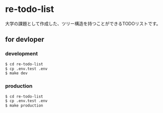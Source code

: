 # re-todo-list
大学の課題として作成した、ツリー構造を持つことができるTODOリストです。

## for devloper

### development
```bash
$ cd re-todo-list
$ cp .env.test .env
$ make dev
```

### production
```bash
$ cd re-todo-list
$ cp .env.test .env
$ make production
```